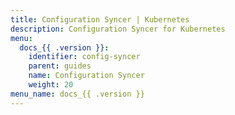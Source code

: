 ```yaml
---
title: Configuration Syncer | Kubernetes
description: Configuration Syncer for Kubernetes
menu:
  docs_{{ .version }}:
    identifier: config-syncer
    parent: guides
    name: Configuration Syncer
    weight: 20
menu_name: docs_{{ .version }}
---
```

